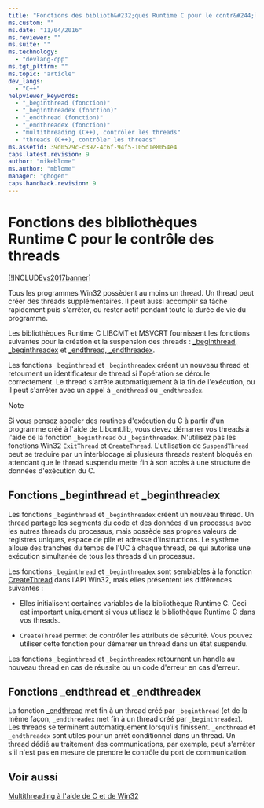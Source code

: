 ```yaml
---
title: "Fonctions des biblioth&#232;ques Runtime C pour le contr&#244;le des threads | Microsoft Docs"
ms.custom: ""
ms.date: "11/04/2016"
ms.reviewer: ""
ms.suite: ""
ms.technology: 
  - "devlang-cpp"
ms.tgt_pltfrm: ""
ms.topic: "article"
dev_langs: 
  - "C++"
helpviewer_keywords: 
  - "_beginthread (fonction)"
  - "_beginthreadex (fonction)"
  - "_endthread (fonction)"
  - "_endthreadex (fonction)"
  - "multithreading (C++), contrôler les threads"
  - "threads (C++), contrôler les threads"
ms.assetid: 39d0529c-c392-4c6f-94f5-105d1e8054e4
caps.latest.revision: 9
author: "mikeblome"
ms.author: "mblome"
manager: "ghogen"
caps.handback.revision: 9
---
```

# Fonctions des biblioth&#232;ques Runtime C pour le contr&#244;le des threads
[!INCLUDE[vs2017banner](../assembler/inline/includes/vs2017banner.md)]

Tous les programmes Win32 possèdent au moins un thread.  Un thread peut créer des threads supplémentaires.  Il peut aussi accomplir sa tâche rapidement puis s'arrêter, ou rester actif pendant toute la durée de vie du programme.  
  
 Les bibliothèques Runtime C LIBCMT et MSVCRT fournissent les fonctions suivantes pour la création et la suspension des threads : [\_beginthread, \_beginthreadex](../c-runtime-library/reference/beginthread-beginthreadex.md) et [\_endthread, \_endthreadex](../c-runtime-library/reference/endthread-endthreadex.md).  
  
 Les fonctions `_beginthread` et `_beginthreadex` créent un nouveau thread et retournent un identificateur de thread si l'opération se déroule correctement.  Le thread s'arrête automatiquement à la fin de l'exécution, ou il peut s'arrêter avec un appel à `_endthread` ou `_endthreadex`.  
  
> [!NOTE]
>  Si vous pensez appeler des routines d'exécution du C à partir d'un programme créé à l'aide de Libcmt.lib, vous devez démarrer vos threads à l'aide de la fonction `_beginthread` ou `_beginthreadex`.  N'utilisez pas les fonctions Win32 `ExitThread` et `CreateThread`.  L'utilisation de `SuspendThread` peut se traduire par un interblocage si plusieurs threads restent bloqués en attendant que le thread suspendu mette fin à son accès à une structure de données d'exécution du C.  
  
##  <a name="_core_the__beginthread_function"></a> Fonctions \_beginthread et \_beginthreadex  
 Les fonctions `_beginthread` et `_beginthreadex` créent un nouveau thread.  Un thread partage les segments du code et des données d'un processus avec les autres threads du processus, mais possède ses propres valeurs de registres uniques, espace de pile et adresse d'instructions.  Le système alloue des tranches du temps de l'UC à chaque thread, ce qui autorise une exécution simultanée de tous les threads d'un processus.  
  
 Les fonctions `_beginthread` et `_beginthreadex` sont semblables à la fonction [CreateThread](http://msdn.microsoft.com/library/windows/desktop/ms682453) dans l'API Win32, mais elles présentent les différences suivantes :  
  
-   Elles initialisent certaines variables de la bibliothèque Runtime C.  Ceci est important uniquement si vous utilisez la bibliothèque Runtime C dans vos threads.  
  
-   `CreateThread` permet de contrôler les attributs de sécurité.  Vous pouvez utiliser cette fonction pour démarrer un thread dans un état suspendu.  
  
 Les fonctions `_beginthread` et `_beginthreadex` retournent un handle au nouveau thread en cas de réussite ou un code d'erreur en cas d'erreur.  
  
##  <a name="_core_the__endthread_function"></a> Fonctions \_endthread et \_endthreadex  
 La fonction [\_endthread](../c-runtime-library/reference/endthread-endthreadex.md) met fin à un thread créé par `_beginthread` \(et de la même façon, `_endthreadex` met fin à un thread créé par `_beginthreadex`\).  Les threads se terminent automatiquement lorsqu'ils finissent.  `_endthread` et `_endthreadex` sont utiles pour un arrêt conditionnel dans un thread.  Un thread dédié au traitement des communications, par exemple, peut s'arrêter s'il n'est pas en mesure de prendre le contrôle du port de communication.  
  
## Voir aussi  
 [Multithreading à l'aide de C et de Win32](../parallel/multithreading-with-c-and-win32.md)